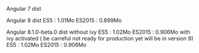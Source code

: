 Angular 7 dist 


Angular 8 dist
ES5 : 1.01Mo 
ES2015 : 0.899Mo

Angular 8.1.0-beta.0 dist
without ivy
ES5 : 1.02Mo 
ES2015 : 0.906Mo
with ivy activated ( be carreful not ready for production yet will be in version 9)
ES5 : 1.02Mo 
ES2015 : 0.906Mo
